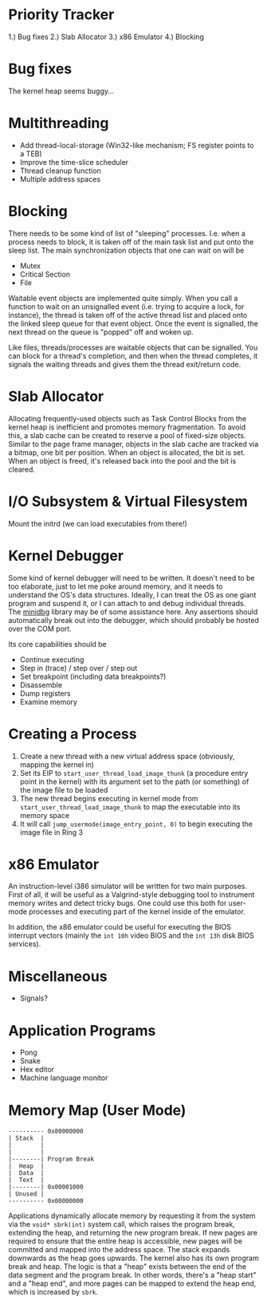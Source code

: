 # Priority Tracker
1.) Bug fixes
2.) Slab Allocator
3.) x86 Emulator
4.) Blocking

# Bug fixes
The kernel heap seems buggy...

# Multithreading
- Add thread-local-storage (Win32-like mechanism; FS register points to a TEB)
- Improve the time-slice scheduler
- Thread cleanup function
- Multiple address spaces

# Blocking
There needs to be some kind of list of "sleeping" processes. I.e. when a process needs to block, it is taken off of the main task list and put onto the sleep list. The main synchronization objects that one can wait on will be
- Mutex
- Critical Section
- File

Waitable event objects are implemented quite simply. When you call a function to wait on an unsignalled event (i.e. trying to acquire a lock, for instance), the thread is taken off of the active thread list and placed onto the linked sleep queue for that event object. Once the event is signalled, the next thread on the queue is "popped" off and woken up.

Like files, threads/processes are waitable objects that can be signalled. You can block for a thread's completion, and then when the thread completes, it signals the waiting threads and gives them the thread exit/return code.

# Slab Allocator
Allocating frequently-used objects such as Task Control Blocks from the kernel heap is inefficient and promotes memory fragmentation. To avoid this, a slab cache can be created to reserve a pool of fixed-size objects. Similar to the page frame manager, objects in the slab cache are tracked via a bitmap, one bit per position. When an object is allocated, the bit is set. When an object is freed, it's released back into the pool and the bit is cleared.

# I/O Subsystem & Virtual Filesystem
Mount the initrd (we can load executables from there!)

# Kernel Debugger
Some kind of kernel debugger will need to be written. It doesn't need to be too elaborate, just to let me poke around memory, and it needs to understand the OS's data structures. Ideally, I can treat the OS as one giant program and suspend it, or I can attach to and debug individual threads. The [minidbg](https://gitlab.com/bztsrc/minidbg) library may be of some assistance here. Any assertions should automatically break out into the debugger, which should probably be hosted over the COM port.

Its core capabilities should be
- Continue executing
- Step in (trace) / step over / step out
- Set breakpoint (including data breakpoints?)
- Disassemble
- Dump registers
- Examine memory

# Creating a Process
1. Create a new thread with a new virtual address space (obviously, mapping the kernel in)
2. Set its EIP to `start_user_thread_load_image_thunk` (a procedure entry point in the kernel) with its argument set to the path (or something) of the image file to be loaded 
3. The new thread begins executing in kernel mode from `start_user_thread_load_image_thunk` to map the executable into its memory space
4. It will call `jump_usermode(image_entry_point, 0)` to begin executing the image file in Ring 3

# x86 Emulator
An instruction-level i386 simulator will be written for two main purposes. First of all, it will be useful as a Valgrind-style debugging tool to instrument memory writes and detect tricky bugs. One could use this both for user-mode processes and executing part of the kernel inside of the emulator.

In addition, the x86 emulator could be useful for executing the BIOS interrupt vectors (mainly the ``int 10h`` video BIOS and the ``int 13h`` disk BIOS services).

# Miscellaneous
- Signals?

# Application Programs
- Pong
- Snake
- Hex editor
- Machine language monitor

# Memory Map (User Mode)
```
---------- 0x80000000
| Stack  |
|        |
|        |
|--------| Program Break
|  Heap  |
|  Data  |
|  Text  |
|--------| 0x00001000
| Unused |
---------- 0x00000000
```
Applications dynamically allocate memory by requesting it from the system via the `void* sbrk(int)` system call, which raises the program break, extending the heap, and returning the new program break. If new pages are required to ensure that the entire heap is accessible, new pages will be committed and mapped into the address space. The stack expands downwards as the heap goes upwards. The kernel also has its own program break and heap.
The logic is that a "heap" exists between the end of the data segment and the program break. In other words, there's a "heap start" and a "heap end", and more pages can be mapped to extend the heap end, which is increased by `sbrk`.